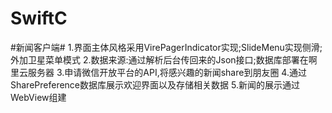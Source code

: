# SwiftC
#新闻客户端#
1.界面主体风格采用VirePagerIndicator实现;SlideMenu实现侧滑;外加卫星菜单模式
2.数据来源:通过解析后台传回来的Json接口;数据库部署在啊里云服务器
3.申请微信开放平台的API,将感兴趣的新闻share到朋友圈
4.通过SharePreference数据库展示欢迎界面以及存储相关数据
5.新闻的展示通过WebView组建
